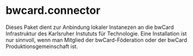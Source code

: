 # bwcard.connector
Dieses Paket dient zur Anbindung lokaler Instanezen an die bwCard Infrastruktur des Karlsruher Instututs für Technologie. Eine Installation ist nur sinnvoll, wenn man Mitglied der bwCard-Föderation oder der bwCard Produktionsgemeinschaft ist.